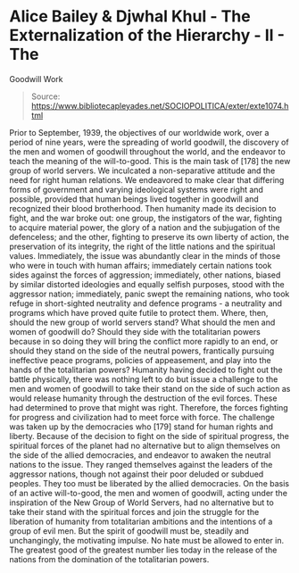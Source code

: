 # Alice Bailey & Djwhal Khul - The Externalization of the Hierarchy - II - The
Goodwill Work

> Source: https://www.bibliotecapleyades.net/SOCIOPOLITICA/exter/exte1074.html

Prior to September, 1939, the objectives of our worldwide work, over a period of nine years, were the spreading of world goodwill, the discovery of the men and women of goodwill throughout the world, and the endeavor to teach the meaning of the will-to-good. This is the main task of [178] the new group of world servers. We inculcated a non-separative attitude and the need for right human relations. We endeavored to make clear that differing forms of government and varying ideological systems were right and possible, provided that human beings lived together in goodwill and recognized their blood brotherhood.
Then humanity made its decision to fight, and the war broke out: one group, the instigators of the war, fighting to acquire material power, the glory of a nation and the subjugation of the defenceless; and the other, fighting to preserve its own liberty of action, the preservation of its integrity, the right of the little nations and the spiritual values. Immediately, the issue was abundantly clear in the minds of those who were in touch with human affairs; immediately certain nations took sides against the forces of aggression; immediately, other nations, biased by similar distorted ideologies and equally selfish purposes, stood with the aggressor nation; immediately, panic swept the remaining nations, who took refuge in short-sighted neutrality and defence programs - a neutrality and programs which have proved quite futile to protect them.
Where, then, should the new group of world servers stand? What should the men and women of goodwill do? Should they side with the totalitarian powers because in so doing they will bring the conflict more rapidly to an end, or should they stand on the side of the neutral powers, frantically pursuing ineffective peace programs, policies of appeasement, and play into the hands of the totalitarian powers?
Humanity having decided to fight out the battle physically, there was nothing left to do but issue a challenge to the men and women of goodwill to take their stand on the side of such action as would release humanity through the destruction of the evil forces. These had determined to prove that might was right. Therefore, the forces fighting for progress and civilization had to meet force with force.
The challenge was taken up by the democracies who [179] stand for human rights and liberty. Because of the decision to fight on the side of spiritual progress, the spiritual forces of the planet had no alternative but to align themselves on the side of the allied democracies, and endeavor to awaken the neutral nations to the issue. They ranged themselves against the leaders of the aggressor nations, though not against their poor deluded or subdued peoples. They too must be liberated by the allied democracies.
On the basis of an active will-to-good, the men and women of goodwill, acting under the inspiration of the New Group of World Servers, had no alternative but to take their stand with the spiritual forces and join the struggle for the liberation of humanity from totalitarian ambitions and the intentions of a group of evil men. But the spirit of goodwill must be, steadily and unchangingly, the motivating impulse. No hate must be allowed to enter in. The greatest good of the greatest number lies today in the release of the nations from the domination of the totalitarian powers.

